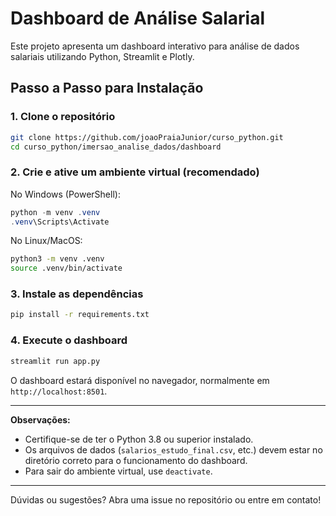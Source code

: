 # Dashboard de Análise Salarial

Este projeto apresenta um dashboard interativo para análise de dados salariais utilizando Python, Streamlit e Plotly.

## Passo a Passo para Instalação

### 1. Clone o repositório

```bash
git clone https://github.com/joaoPraiaJunior/curso_python.git
cd curso_python/imersao_analise_dados/dashboard
```

### 2. Crie e ative um ambiente virtual (recomendado)

No Windows (PowerShell):
```powershell
python -m venv .venv
.venv\Scripts\Activate
```

No Linux/MacOS:
```bash
python3 -m venv .venv
source .venv/bin/activate
```

### 3. Instale as dependências

```bash
pip install -r requirements.txt
```

### 4. Execute o dashboard

```bash
streamlit run app.py
```

O dashboard estará disponível no navegador, normalmente em `http://localhost:8501`.

---

**Observações:**
- Certifique-se de ter o Python 3.8 ou superior instalado.
- Os arquivos de dados (`salarios_estudo_final.csv`, etc.) devem estar no diretório correto para o funcionamento do dashboard.
- Para sair do ambiente virtual, use `deactivate`.

---

Dúvidas ou sugestões? Abra uma issue no repositório ou entre em contato!

